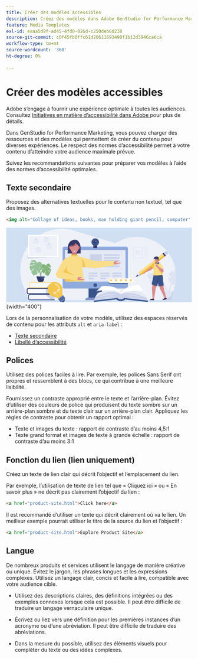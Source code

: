 ```yaml
---
title: Créer des modèles accessibles
description: Créez des modèles dans Adobe GenStudio for Performance Marketing capables d’atteindre une plus grande partie de votre audience et de fournir une expérience optimale.
feature: Media Templates
exl-id: eaaa5d9f-ad45-4fd0-826d-c250deb6d238
source-git-commit: c0f45fb0ffc61d20611693498f1b12d3946ca6ca
workflow-type: tm+mt
source-wordcount: '360'
ht-degree: 0%

---
```


# Créer des modèles accessibles

Adobe s’engage à fournir une expérience optimale à toutes les audiences. Consultez [ Initiatives en matière d’accessibilité dans Adobe ](https://www.adobe.com/trust/accessibility/initiatives.html) pour plus de détails.

Dans GenStudio for Performance Marketing, vous pouvez charger des ressources et des modèles qui permettent de créer du contenu pour diverses expériences. Le respect des normes d’accessibilité permet à votre contenu d’atteindre votre audience maximale prévue.

Suivez les recommandations suivantes pour préparer vos modèles à l’aide des normes d’accessibilité optimales.

## Texte secondaire

Proposez des alternatives textuelles pour le contenu non textuel, tel que des images.

```html
<img alt="Collage of ideas, books, man holding giant pencil, computer" src="card-create-assets.png">
```

![Collage d&#39;idées, livres, homme tenant crayon géant, ordinateur](/help/assets/card-create-assets.png){width="400"}

Lors de la personnalisation de votre modèle, utilisez des espaces réservés de contenu pour les attributs `alt` et `aria-label` :

- [Texte secondaire](/help/user-guide/content/customize-template.md#alternative-text)
- [Libellé d’accessibilité](/help/user-guide/content/customize-template.md#accessibility-label)

## Polices

Utilisez des polices faciles à lire. Par exemple, les polices Sans Serif ont propres et ressemblent à des blocs, ce qui contribue à une meilleure lisibilité.

Fournissez un contraste approprié entre le texte et l’arrière-plan. Évitez d’utiliser des couleurs de police qui produisent du texte sombre sur un arrière-plan sombre et du texte clair sur un arrière-plan clair. Appliquez les règles de contraste pour obtenir un rapport optimal :

- Texte et images du texte : rapport de contraste d’au moins 4,5:1
- Texte grand format et images de texte à grande échelle : rapport de contraste d’au moins 3:1

## Fonction du lien (lien uniquement)

Créez un texte de lien clair qui décrit l’objectif et l’emplacement du lien.

Par exemple, l’utilisation de texte de lien tel que « Cliquez ici » ou « En savoir plus » ne décrit pas clairement l’objectif du lien :

```html
<a href="product-site.html">Click here</a>
```

Il est recommandé d’utiliser un texte qui décrit clairement où va le lien. Un meilleur exemple pourrait utiliser le titre de la source du lien et l’objectif :

```html
<a href="product-site.html">Explore Product Site</a>
```

## Langue

De nombreux produits et services utilisent le langage de manière créative ou unique. Évitez le jargon, les phrases longues et les expressions complexes. Utilisez un langage clair, concis et facile à lire, compatible avec votre audience cible.

- Utilisez des descriptions claires, des définitions intégrées ou des exemples connexes lorsque cela est possible. Il peut être difficile de traduire un langage vernaculaire unique.

- Écrivez ou liez vers une définition pour les premières instances d’un acronyme ou d’une abréviation. Il peut être difficile de traduire des abréviations.

- Dans la mesure du possible, utilisez des éléments visuels pour compléter du texte ou des idées complexes.
